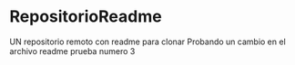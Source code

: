 # RepositorioReadme
UN repositorio remoto con readme para clonar
Probando un cambio en el archivo readme
prueba numero 3
